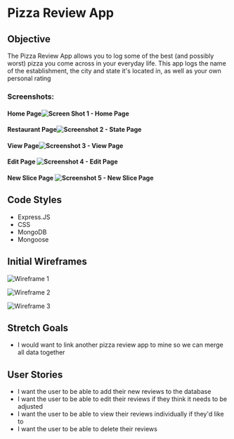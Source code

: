 # Pizza Review App

## Objective
The Pizza Review App allows you to log some of the best (and possibly worst) pizza you come across in your everyday life. This app logs the name of the establishment, the city and state it's located in, as well as your own personal rating


### Screenshots:
#### Home Page![Screen Shot 1 - Home Page](https://user-images.githubusercontent.com/62110552/123523268-9813c800-d690-11eb-94fe-d5a9962d6148.jpg)

#### Restaurant Page![Screenshot 2 - State Page](https://user-images.githubusercontent.com/62110552/123523312-d6a98280-d690-11eb-82a6-f23b22e477ba.jpg)


#### View Page![Screenshot 3 - View Page](https://user-images.githubusercontent.com/62110552/123523383-2f791b00-d691-11eb-9247-501f06958cbd.jpg)


#### Edit Page ![Screenshot 4 - Edit Page](https://user-images.githubusercontent.com/62110552/123523405-47509f00-d691-11eb-8b47-41e73d0f348a.jpg)

#### New Slice Page ![Screenshot 5 - New Slice Page](https://user-images.githubusercontent.com/62110552/123523411-5c2d3280-d691-11eb-878c-b57ed78e94c1.jpg)

## Code Styles
- Express.JS
- CSS
- MongoDB
- Mongoose

## Initial Wireframes
![Wireframe 1](https://user-images.githubusercontent.com/62110552/123523697-415bbd80-d693-11eb-8e37-7d62b3b19ed0.jpg)


![Wireframe 2](https://user-images.githubusercontent.com/62110552/123523699-4456ae00-d693-11eb-91a3-1e818fc7ba99.jpg)


![Wireframe 3](https://user-images.githubusercontent.com/62110552/123523702-47519e80-d693-11eb-9e85-0a6019091353.jpg)


## Stretch Goals

- I would want to link another pizza review app to mine so we can merge all data together

## User Stories

- I want the user to be able to add their new reviews to the database
- I want the user to be able to edit their reviews if they think it needs to be adjusted
- I want the user to be able to view their reviews individually if they'd like to
- I want the user to be able to delete their reviews
